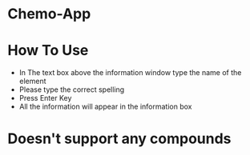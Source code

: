 # Chemo-App
# How To Use
- In The text box above the information window type the name of the element
- Please type the correct spelling 
- Press Enter Key 
- All the information will appear in the information box
# Doesn't support any compounds
